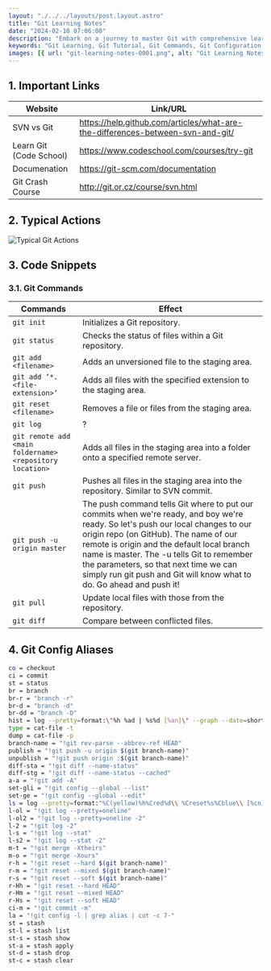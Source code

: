 ```yaml
---
layout: "./../../layouts/post.layout.astro"
title: "Git Learning Notes"
date: "2024-02-10 07:06:00"
description: "Embark on a journey to master Git with comprehensive learning notes on Dav/Devs tech blog. Explore crucial links for understanding Git's core concepts, typical actions, and essential code snippets. From initializing repositories to advanced commands and Git config aliases, this article serves as a valuable guide for both beginners and seasoned developers."
keywords: "Git Learning, Git Tutorial, Git Commands, Git Configuration, Git Important Links, Git Crash Course, Code School Git, Git Documentation, Git Code Snippets, Git Typical Actions, Git Config Aliases, Version Control, Dav/Devs Tech Blog, Git Mastery, Git Basics, Git Remote, Git Push, Git Pull, Git Diff, Git Stash, Git Merge, Git Reset, Git Commit, Git Branch, Git Log."
images: [{ url: "git-learning-notes-0001.png", alt: "Git Learning Notes" }]
---
```


## 1. Important Links

| Website                 | Link/URL                                                                       |
| ----------------------- | ------------------------------------------------------------------------------ |
| SVN vs Git              | https://help.github.com/articles/what-are-the-differences-between-svn-and-git/ |
| Learn Git (Code School) | https://www.codeschool.com/courses/try-git                                     |
| Documenation            | https://git-scm.com/documentation                                              |
| Git Crash Course        | http://git.or.cz/course/svn.html                                               |

## 2. Typical Actions

![Typical Git Actions](/screenshots/posts/git-learning-notes-0002.png)

## 3. Code Snippets

### 3.1. Git Commands

| Commands                                                 | Effect                                                                                                                                                                                                                                                                                                                                                                                 |
| -------------------------------------------------------- | -------------------------------------------------------------------------------------------------------------------------------------------------------------------------------------------------------------------------------------------------------------------------------------------------------------------------------------------------------------------------------------- |
| `git init`                                               | Initializes a Git repository.                                                                                                                                                                                                                                                                                                                                                          |
| `git status`                                             | Checks the status of files within a Git repository.                                                                                                                                                                                                                                                                                                                                    |
| `git add <filename>`                                     | Adds an unversioned file to the staging area.                                                                                                                                                                                                                                                                                                                                          |
| `git add ‘*.<file-extension>’`                           | Adds all files with the specified extension to the staging area.                                                                                                                                                                                                                                                                                                                       |
| `git reset <filename>`                                   | Removes a file or files from the staging area.                                                                                                                                                                                                                                                                                                                                         |
| `git log`                                                | ?                                                                                                                                                                                                                                                                                                                                                                                      |
| `git remote add <main foldername> <repository location>` | Adds all files in the staging area into a folder onto a specified remote server.                                                                                                                                                                                                                                                                                                       |
| `git push`                                               | Pushes all files in the staging area into the repository. Similar to SVN commit.                                                                                                                                                                                                                                                                                                       |
| `git push -u origin master`                              | The push command tells Git where to put our commits when we're ready, and boy we're ready. So let's push our local changes to our origin repo (on GitHub). The name of our remote is origin and the default local branch name is master. The -u tells Git to remember the parameters, so that next time we can simply run git push and Git will know what to do. Go ahead and push it! |
| `git pull`                                               | Update local files with those from the repository.                                                                                                                                                                                                                                                                                                                                     |
| `git diff`                                               | Compare between conflicted files.                                                                                                                                                                                                                                                                                                                                                      |

## 4. Git Config Aliases

```bash
co = checkout
ci = commit
st = status
br = branch
br-r = "branch -r"
br-d = "branch -d"
br-dd = "branch -D"
hist = log --pretty=format:\"%h %ad | %s%d [%an]\" --graph --date=short
type = cat-file -t
dump = cat-file -p
branch-name = "!git rev-parse --abbrev-ref HEAD"
publish = "!git push -u origin $(git branch-name)"
unpublish = "!git push origin :$(git branch-name)"
diff-sta = "!git diff --name-status"
diff-stg = "!git diff --name-status --cached"
a-a = "!git add -A"
set-gli	= "!git config --global --list"
set-ge = "!git config --global --edit"
ls = log --pretty=format:"%C(yellow)%h%Cred%d\\ %Creset%s%Cblue\\ [%cn]" --decorate
l-ol = "!git log --pretty=oneline"
l-ol2 = "!git log --pretty=oneline -2"
l-2 = "!git log -2"
l-s = "!git log --stat"
l-s2 = "!git log --stat -2"
m-t = "!git merge -Xtheirs"
m-o = "!git merge -Xours"
r-h = "!git reset --hard $(git branch-name)"
r-m = "!git reset --mixed $(git branch-name)"
r-s = "!git reset --soft $(git branch-name)"
r-Hh = "!git reset --hard HEAD"
r-Hm = "!git reset --mixed HEAD"
r-Hs = "!git reset --soft HEAD"
ci-m = "!git commit -m"
la = "!git config -l | grep alias | cut -c 7-"
st = stash
st-l = stash list
st-s = stash show
st-a = stash apply
st-d = stash drop
st-c = stash clear
```
